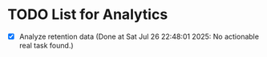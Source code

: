 # TODO List for Analytics

- [x] Analyze retention data  (Done at Sat Jul 26 22:48:01 2025: No actionable real task found.)